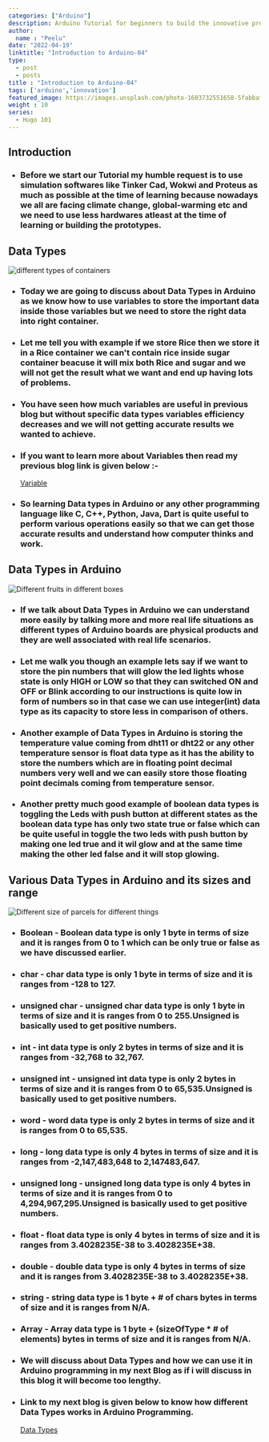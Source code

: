 ```yaml
---
categories: ["Arduino"]
description: Arduino Tutorial for beginners to build the innovative products for the needy ones and use it in our daily life
author:
  name : "Peelu"
date: "2022-04-19"
linktitle: "Introduction to Arduino-04"
type: 
  - post
  - posts
title : "Introduction to Arduino-04"
tags: ['arduino','innovation']
featured_image: https://images.unsplash.com/photo-1603732551658-5fabbafa84eb?ixlib=rb-1.2.1&ixid=MnwxMjA3fDB8MHxwaG90by1wYWdlfHx8fGVufDB8fHx8&auto=format&fit=crop&w=1170&q=80
weight : 10
series:  
  - Hugo 101
---
```


## Introduction

- ### Before we start our Tutorial my humble request is to use simulation softwares like Tinker Cad, Wokwi and Proteus as much as possible at the time of learning because nowadays we all are facing climate change, global-warming etc and we need to use less hardwares atleast at the time of learning or building the prototypes.

## Data Types

![different types of containers](https://images.unsplash.com/photo-1589010588553-46e8e7c21788?ixlib=rb-1.2.1&ixid=MnwxMjA3fDB8MHxwaG90by1wYWdlfHx8fGVufDB8fHx8&auto=format&fit=crop&w=1260&q=80)

- ### Today we are going to discuss about Data Types in Arduino as we know how to use variables to store the important data inside those variables but we need to store the right data into right container.

- ### Let me tell you with example if we store Rice then we store it in a Rice container we can't contain rice inside sugar container beacuse it will mix both Rice and sugar and we will not get the result what we want and end up having lots of problems.

- ### You have seen how much variables are useful in previous blog but without specific data types variables efficiency decreases and we will not getting accurate results we wanted to achieve.

- ### If you want to learn more about Variables then read my previous blog link is given below :-

   [Variable](https://palashraghuwanshi.com/2022/introduction-to-arduino-03/)

- ### So learning Data types in Arduino or any other programming language like C, C++, Python, Java, Dart is quite useful to perform various operations easily so that we can get those accurate results and understand how computer thinks and work.

## Data Types in Arduino

![Different fruits in different boxes](https://images.unsplash.com/photo-1444459094717-a39f1e3e0903?ixlib=rb-1.2.1&ixid=MnwxMjA3fDB8MHxwaG90by1wYWdlfHx8fGVufDB8fHx8&auto=format&fit=crop&w=880&q=80)

- ### If we talk about Data Types in Arduino we can understand more easily by talking more and more real life situations as different types of Arduino boards are physical products and they are well associated with real life scenarios.

- ### Let me walk you though an example lets say if we want to store the pin numbers that will glow the led lights whose state is only HIGH or LOW so that they can switched ON and OFF or Blink according to our instructions is quite low in form of numbers so in that case we can use integer(int) data type as its capacity to store less in comparison of others.

- ### Another example of Data Types in Arduino is storing the temperature value coming from dht11 or dht22 or any other temperature sensor is float data type as it has the ability to store the numbers which are in floating point decimal numbers very well and we can easily store those floating point decimals coming from temperature sensor.

- ### Another pretty much good example of boolean data types is toggling the Leds with push button at different states as the boolean data type has only two state true or false which can be quite useful in toggle the two leds with push button by making one led true and it wil glow and at the same time making the other led false and it will stop glowing.

## Various Data Types in Arduino and its sizes and range

![Different size of parcels for different things](https://images.unsplash.com/photo-1624023749602-02bc0cda1278?ixlib=rb-1.2.1&ixid=MnwxMjA3fDB8MHxzZWFyY2h8MTJ8fHN0b3JhZ2V8ZW58MHx8MHx8&auto=format&fit=crop&w=500&q=60)

- ### Boolean - Boolean data type  is only 1 byte in terms of size and it is ranges from 0 to 1 which can be only true or false as we have discussed earlier.

- ### char - char data type is only 1 byte in terms of size and it is ranges from -128 to 127.

- ### unsigned char - unsigned char data type is only 1 byte in terms of size and it is ranges from 0 to 255.Unsigned is basically used to get positive numbers.

- ### int - int data type is only 2 bytes in terms of size and it is ranges from  -32,768 to 32,767.

- ### unsigned int - unsigned int data type is only 2 bytes in terms of size and it is ranges from  0 to 65,535.Unsigned is basically used to get positive numbers.

- ### word - word data type is only 2 bytes in terms of size and it is ranges from  0 to 65,535.

- ### long - long data type is only 4 bytes in terms of size and it is ranges from  -2,147,483,648 to 2,147483,647.

- ### unsigned long - unsigned long data type is only 4 bytes in terms of size and it is ranges from  0 to 4,294,967,295.Unsigned is basically used to get positive numbers.

- ### float - float data type is only 4 bytes in terms of size and it is ranges from 3.4028235E-38 to 3.4028235E+38.

- ### double - double data type is only 4 bytes in terms of size and it is ranges from 	3.4028235E-38 to 3.4028235E+38.

- ### string - string data type is 1 byte + # of chars bytes in terms of size and it is ranges from N/A.

- ### Array - Array data type is 	1 byte + (sizeOfType * # of elements)  bytes in terms of size and it is ranges from N/A.

- ### We will discuss about Data Types and how we can use it in Arduino programming in my next Blog as if i will discuss in this blog it will become too lengthy.

- ### Link to my next blog is given below to know how different Data Types works in Arduino Programming.

  [Data Types](https://palashraghuwanshi.com/2022/introduction-to-arduino-05/)


  